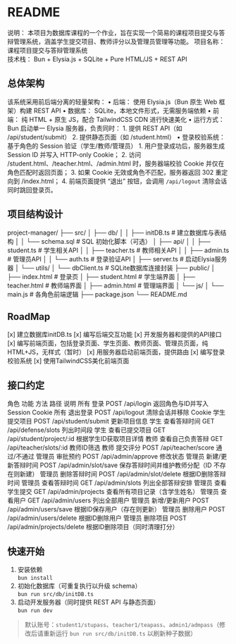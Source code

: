 # README

说明： 本项目为数据库课程的一个作业，旨在实现一个简易的课程项目提交与答辩管理系统，涵盖学生提交项目、教师评分以及管理员管理等功能。
项目名称： 课程项目提交与答辩管理系统  
技术栈： Bun + Elysia.js + SQLite + Pure HTML/JS + REST API

## 总体架构

该系统采用前后端分离的轻量架构：
	•	后端： 使用 Elysia.js（Bun 原生 Web 框架）构建 REST API
	•	数据库： SQLite，本地文件形式，无需服务端依赖
	•	前端： 纯 HTML + 原生 JS，配合 TailwindCSS CDN 进行快速美化
	•	运行方式： Bun 启动单一 Elysia 服务器，负责同时：
		1.	提供 REST API（如 /api/student/submit）
		2.	提供静态页面（如 /student.html）
	•	登录校验系统： 基于角色的 Session 验证（学生/教师/管理员）
		1.	用户登录成功后，服务器生成 Session ID 并写入 HTTP-only Cookie；
		2.	访问 /student.html、/teacher.html、/admin.html 时，服务器端校验 Cookie 并仅在角色匹配时返回页面；
		3.	如果 Cookie 无效或角色不匹配，服务器返回 302 重定向到 /index.html；
		4.	前端页面提供 “退出” 按钮，会调用 `/api/logout` 清除会话同时跳回登录页。

## 项目结构设计

project-manager/
├── src/
│   ├── db/
│   │   ├── initDB.ts          # 建立数据库与表结构
│   │   └── schema.sql         # SQL 初始化脚本（可选）
│   ├── api/
│   │   ├── student.ts         # 学生相关API
│   │   ├── teacher.ts         # 教师相关API
│   │   ├── admin.ts           # 管理员API
│   │   └── auth.ts            # 登录验证API
│   ├── server.ts              # 启动Elysia服务器
│   └── utils/
│       └── dbClient.ts        # SQLite数据库连接封装
├── public/
│   ├── index.html             # 登录页
│   ├── student.html           # 学生端界面
│   ├── teacher.html           # 教师端界面
│   ├── admin.html             # 管理端界面
│   └── js/
│       └── main.js            # 各角色前端逻辑
├── package.json
└── README.md

## RoadMap
[x] 建立数据库initDB.ts
[x] 编写后端交互功能
[x] 开发服务器和提供的API接口
[x] 编写前端页面，包括登录页面、学生页面、教师页面、管理员页面，纯HTML+JS，无样式（暂时）
[x] 用服务器启动前端页面，提供路由
[x] 编写登录校验系统
[x] 使用TailwindCSS美化前端页面

## 接口约定

角色	功能	方法	路径	说明
所有	登录	POST	/api/login	返回角色与ID并写入 Session Cookie
所有	退出登录	POST	/api/logout	清除会话并移除 Cookie
学生	提交项目	POST	/api/student/submit	更新项目信息
学生	查看答辩时间	GET	/api/defense/slots	列出时间段
学生	查看已提交项目	GET	/api/student/project/:id	根据学生ID获取项目详情
教师	查看自己负责答辩	GET	/api/teacher/slots/:id	教师ID筛选
教师	提交评分	POST	/api/teacher/score	通过/不通过
管理员	审批预约	POST	/api/admin/approve	修改状态
管理员	新建/更新答辩时间	POST	/api/admin/slot/save	保存答辩时间并维护教师分配（ID 不存在则新建）
管理员	删除答辩时间	POST	/api/admin/slot/delete	根据ID删除答辩时间
管理员	查看答辩时间	GET	/api/admin/slots	列出全部答辩安排
管理员	查看学生提交	GET	/api/admin/projects	查看所有项目记录（含学生姓名）
管理员	查看用户	GET	/api/admin/users	列出全部用户
管理员	新增/更新用户	POST	/api/admin/users/save	根据ID保存用户（存在则更新）
管理员	删除用户	POST	/api/admin/users/delete	根据ID删除用户
管理员	删除项目	POST	/api/admin/projects/delete	根据ID删除项目（同时清理打分）


## 快速开始
1. 安装依赖  
   `bun install`
2. 初始化数据库（可重复执行以升级 schema）  
   `bun run src/db/initDB.ts`
3. 启动开发服务器（同时提供 REST API 与静态页面）  
   `bun run dev`

> 默认账号：`student1/stupass`、`teacher1/teapass`、`admin1/admpass`（修改后请重新运行 `bun run src/db/initDB.ts` 以刷新种子数据）
